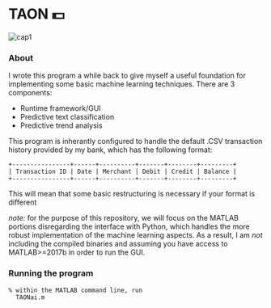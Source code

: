 # TAON :dollar:

![cap1](https://user-images.githubusercontent.com/46664545/56477849-038df980-6478-11e9-9593-ac5e58fe58f0.png)

### About
I wrote this program a while back to give myself a useful foundation for implementing some basic machine learning techniques.
There are 3 components:
- Runtime framework/GUI
- Predictive text classification
- Predictive trend analysis

This program is inherantly configured to handle the default .CSV transaction history provided by my bank, which has the following format:
```
+----------------+------+----------+-------+--------+---------+
| Transaction ID | Date | Merchant | Debit | Credit | Balance |
+----------------+------+----------+-------+--------+---------+
```
This will mean that some basic restructuring is necessary if your format is different

*note:* for the purpose of this repository, we will focus on the MATLAB portions disregarding the interface with Python, which handles the more robust implementation of the machine learning aspects. As a result, I am *not* including the compiled binaries and assuming you have access to MATLAB>=2017b in order to run the GUI.

### Running the program
```
% within the MATLAB command line, run
  TAONai.m
```
